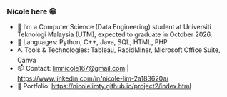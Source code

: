 ### Nicole here 😁

- 🔭 I’m a Computer Science (Data Engineering) student at Universiti Teknologi Malaysia (UTM), expected to graduate in October 2026. 
- 🌱 Languages: Python, C++, Java, SQL, HTML, PHP
- ⛏️ Tools & Technologies: Tableau, RapidMiner, Microsoft Office Suite, Canva
- 📫 Contact: limnicole167@gmail.com | https://www.linkedin.com/in/nicole-lim-2a183620a/
- 🎒 Portfolio: https://nicolelimty.github.io/project2/index.html

